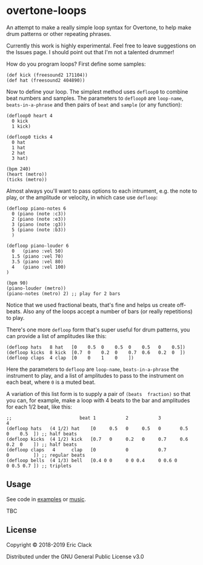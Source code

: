 # overtone-loops

An attempt to make a really simple loop syntax for Overtone, to help make drum patterns or other repeating phrases.

Currently this work is highly experimental. Feel free to leave suggestions on the Issues page. I should point out that I'm not a talented drummer!

How do you program loops? First define some samples:

```
(def kick (freesound2 171104))
(def hat (freesound2 404890))
```

Now to define your loop. The simplest method uses `defloop0` to combine beat numbers and samples. The parameters to `defloop0` are `loop-name`, `beats-in-a-phrase` and then pairs of `beat` and `sample` (or any function):

```
(defloop0 heart 4
  0 kick
  1 kick)

(defloop0 ticks 4
  0 hat
  1 hat
  2 hat
  3 hat)

(bpm 240)
(heart (metro))
(ticks (metro))
```

Almost always you'll want to pass options to each intrument, e.g. the note to play, or the amplitude or velocity, in which case use `defloop`:

```
(defloop piano-notes 6
  0 (piano (note :c3))
  2 (piano (note :e3))
  3 (piano (note :g3))
  5 (piano (note :b3))
  )

(defloop piano-louder 6
  0   (piano :vel 50)
  1.5 (piano :vel 70)
  3.5 (piano :vel 80)
  4   (piano :vel 100)
)

(bpm 90)
(piano-louder (metro))
(piano-notes (metro) 2) ;; play for 2 bars
```

Notice that we used fractional beats, that's fine and helps us create off-beats. Also any of the loops accept a number of bars (or really repetitions) to play.

There's one more `defloop` form that's super useful for drum patterns, you can provide a list of amplitudes like this:

```
(defloop hats   8 hat   [0    0.5  0    0.5  0    0.5   0    0.5])
(defloop kicks  8 kick  [0.7  0    0.2  0    0.7  0.6   0.2  0  ])
(defloop claps  4 clap  [0    0    1    0    ])
```

Here the parameters to `defloop` are `loop-name`, `beats-in-a-phrase` the instrument to play, and a list of amplitudes to pass to the instrument on each beat, where `0` is a muted beat.

A variation of this list form is to supply a pair of `(beats  fraction)` so that you can, for example, make a loop with 4 beats to the bar and amplitudes for each 1/2 beat, like this:

```
;;                         beat 1           2           3               4
(defloop hats   (4 1/2) hat    [0     0.5   0     0.5   0       0.5     0    0.5  ]) ;; half beats
(defloop kicks  (4 1/2) kick   [0.7   0     0.2   0     0.7     0.6     0.2  0    ]) ;; half beats
(defloop claps   4      clap   [0           0           0.7             0         ]) ;; regular beats
(defloop bells  (4 1/3) bell   [0.4 0 0     0 0 0.4     0 0.6 0         0 0.5 0.7 ]) ;; triplets
```

## Usage

See code in [examples](src/overtone_loops/examples) or [music](src/overtone_loops/music).

TBC


## License

Copyright © 2018-2019 Eric Clack

Distributed under the GNU General Public License v3.0
